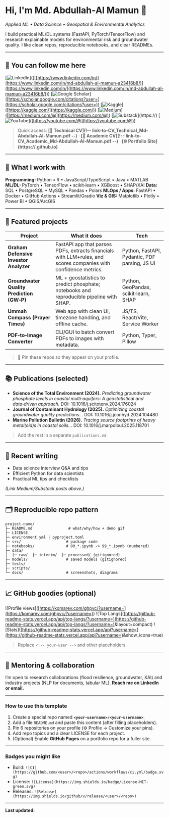 # Hi, I'm Md. Abdullah‑Al Mamun 👋

*Applied ML • Data Science • Geospatial & Environmental Analytics*

I build practical ML/DL systems (FastAPI, PyTorch/TensorFlow) and research explainable models for environmental risk and groundwater quality. I like clean repos, reproducible notebooks, and clear READMEs.

---

## 🔗 You can follow me here

[![LinkedIn](https://img.shields.io/badge/LinkedIn-0A66C2)]([[[https://www.linkedin.com/in/](https://www.linkedin.com/in/md-abdullah-al-mamun-a23416b8/)](https://www.linkedin.com/in/](https://www.linkedin.com/in/md-abdullah-al-mamun-a23416b8/))<!-- your-handle -->)
[![Google Scholar](https://img.shields.io/badge/Google%20Scholar-4285F4)]([https://scholar.google.com/citations?user=](https://scholar.google.com/citations?user=)<!-- scholar-id -->)
[![Kaggle](https://img.shields.io/badge/Kaggle-20BEFF)]([https://kaggle.com/](https://kaggle.com/)<!-- your-handle -->)
[![Medium](https://img.shields.io/badge/Medium-12100E)]([https://medium.com/@](https://medium.com/@)<!-- your-handle -->)
[![Substack](https://img.shields.io/badge/Substack-FF6719)](https://<!-- your-substack -->)
[![YouTube](https://img.shields.io/badge/YouTube-FF0000)]([https://youtube.com/@](https://youtube.com/@)<!-- your-channel -->)

> Quick access: **[📄 Technical CV](!-- link-to-CV_Technical_Md-Abdullah-Al-Mamun.pdf --)** · **[📄 Academic CV](!-- link-to-CV_Academic_Md-Abdullah-Al-Mamun.pdf --)** · **[🌐 Portfolio Site](https://<!-- your-user -->.github.io)**

---

## 🚀 What I work with

**Programming:** Python • R • JavaScript/TypeScript • Java • MATLAB
**ML/DL:** PyTorch • TensorFlow • scikit‑learn • XGBoost • SHAP/XAI
**Data:** SQL • PostgreSQL • MySQL • Pandas • Polars
**MLOps / Apps:** FastAPI • Docker • GitHub Actions • Streamlit/Gradio
**Viz & GIS:** Matplotlib • Plotly • Power BI • QGIS/ArcGIS

---

## 🧠 Featured projects

| Project                                   | What it does                                                                                                    | Tech                                          |
| ----------------------------------------- | --------------------------------------------------------------------------------------------------------------- | --------------------------------------------- |
| **Graham Defensive Investor Analyzer**    | FastAPI app that parses PDFs, extracts financials with LLM+rules, and scores companies with confidence metrics. | Python, FastAPI, Pydantic, PDF parsing, JS UI |
| **Groundwater Quality Prediction (GW‑P)** | ML + geostatistics to predict phosphate; notebooks and reproducible pipeline with SHAP.                         | Python, GeoPandas, scikit‑learn, SHAP         |
| **Ummah Compass (Prayer Times)**          | Web app with clean UI, timezone handling, and offline cache.                                                    | JS/TS, React/Vite, Service Worker             |
| **PDF‑to‑Image Converter**                | CLI/GUI to batch convert PDFs to images with metadata.                                                          | Python, Typer, Pillow                         |

> 📌 Pin these repos so they appear on your profile.

---

## 📚 Publications (selected)

* **Science of the Total Environment (2024).** *Predicting groundwater phosphate levels in coastal multi‑aquifers: A geostatistical and data‑driven approach.* DOI: 10.1016/j.scitotenv.2024.176024
* **Journal of Contaminant Hydrology (2025).** *Optimizing coastal groundwater quality predictions…* DOI: 10.1016/j.jconhyd.2024.104480
* **Marine Pollution Bulletin (2026).** *Tracing source footprints of heavy metal(oid)s in coastal soils…* DOI: 10.1016/j.marpolbul.2025.118701

> Add the rest in a separate `publications.md`.

---

## 📝 Recent writing

* Data science interview Q&A and tips
* Efficient Python for data scientists
* Practical ML tips and checklists

*(Link Medium/Substack posts above.)*

---

## 🗂️ Reproducible repo pattern

```
project-name/
├─ README.md                # what/why/how + demo gif
├─ LICENSE
├─ environment.yml | pyproject.toml
├─ src/                    # package code
├─ notebooks/              # 00_*.ipynb -> 99_*.ipynb (numbered)
├─ data/
│  ├─ raw/  ├─ interim/  ├─ processed/ (gitignored)
├─ models/                 # saved models (gitignored)
├─ tests/
├─ scripts/
└─ docs/                   # screenshots, diagrams
```

---

## 📈 GitHub goodies (optional)

![Profile views]([https://komarev.com/ghpvc/?username=](https://komarev.com/ghpvc/?username=)<!-- your-user -->)
![Top Langs]([https://github-readme-stats.vercel.app/api/top-langs/?username=](https://github-readme-stats.vercel.app/api/top-langs/?username=)<!-- your-user -->&layout=compact)
![Stats]([https://github-readme-stats.vercel.app/api?username=](https://github-readme-stats.vercel.app/api?username=)<!-- your-user -->&show_icons=true)

> Replace `<!-- your-user -->` and other placeholders.

---

## 🤝 Mentoring & collaboration

I’m open to research collaborations (flood resilience, groundwater, XAI) and industry projects (NLP for documents, tabular ML). **Reach me on LinkedIn or email.**

---

### How to use this template

1. Create a special repo named **`<your-username>/<your-username>`**.
2. Add a file `README.md` and paste this content (after filling placeholders).
3. Pin 6 repositories on your profile (⚙️ Profile → Customize your pins).
4. Add repo topics and a clear LICENSE for each project.
5. (Optional) Enable **GitHub Pages** on a portfolio repo for a fuller site.

---

### Badges you might like

* Build: `![CI](https://github.com/<user>/<repo>/actions/workflows/ci.yml/badge.svg)`
* License: `![License](https://img.shields.io/badge/License-MIT-green.svg)`
* Releases: `![Release](https://img.shields.io/github/v/release/<user>/<repo>)`

---

**Last updated:** <!-- YYYY‑MM‑DD -->
